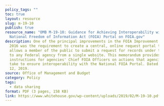 ```yaml
---
policy_tags: ""
toc: true
layout: resource
slug: m-19-10
publish: true
resource_name: "OMB M-19-10: Guidance for Achieving Interoperability with the
  National Freedom of Information Act (FOIA) Portal on FOIA.gov"
description: One of the principal improvements in the FOIA Improvement Act of
  2016 was the requirement to create a central, online request portal that
  allows a member of the public to submit a request for records under the FOIA
  to any Federal agency from a single website. This memorandum provides
  instructions for agencies' Chief FOIA Officers on actions that agencies must
  take to ensure interoperability with the National FOIA Portal. Dated February
  12, 2019.
source: Office of Management and Budget
category: Policy
tags:
  - data sharing
format: PDF (3 pages, 158 KB)
link: https://www.whitehouse.gov/wp-content/uploads/2019/02/M-19-10.pdf
---
```

